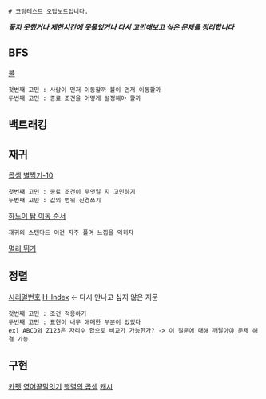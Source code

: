     # 코딩테스트 오답노트입니다.

***풀지 못했거나 제한시간에 못풀었거나 다시 고민해보고 싶은 문제를 정리합니다***

## BFS
[불](https://www.acmicpc.net/problem/5427)
```
첫번째 고민 : 사람이 먼저 이동할까 불이 먼저 이동할까
두번째 고민 : 종료 조건을 어떻게 설정해야 할까
```
## 백트래킹
## 재귀
[곱셈](https://www.acmicpc.net/problem/1629)
[별찍기-10](https://www.acmicpc.net/problem/2447)
```
첫번째 고민 : 종료 조건이 무엇일 지 고민하기
두번째 고민 : 값의 범위 신경쓰기
```
[하노이 탑 이동 순서](https://www.acmicpc.net/problem/11729)
```
재귀의 스탠다드 이건 자주 풀며 느낌을 익히자
```
[멀리 뛰기](https://school.programmers.co.kr/learn/courses/30/lessons/12914?language=cpp)  
## 정렬
[시리얼번호](https://www.acmicpc.net/problem/1431)
[H-Index](https://school.programmers.co.kr/learn/courses/30/lessons/42747#) <- 다시 만나고 싶지 않은 지문
```
첫번째 고민 : 조건 적용하기
두번째 고민 : 표현이 너무 애매한 부분이 있었다
ex) ABCD와 Z123은 자리수 합으로 비교가 가능한가? -> 이 질문에 대해 깨달아야 문제 해결 가능
```
## 구현
[카펫](https://school.programmers.co.kr/learn/courses/30/lessons/42842?language=cpp)
[영어끝말잇기](https://school.programmers.co.kr/learn/courses/30/lessons/12981)
[행렬의 곱셈](https://school.programmers.co.kr/learn/courses/30/lessons/12949)
[캐시](https://school.programmers.co.kr/learn/courses/30/lessons/17680)